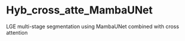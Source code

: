 # Hyb_cross_atte_MambaUNet
LGE multi-stage segmentation using MambaUNet combined with cross attention
